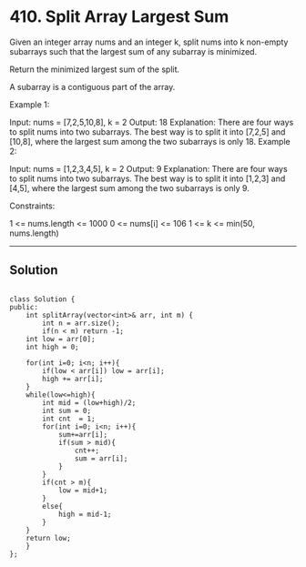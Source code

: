 # 410. Split Array Largest Sum

Given an integer array nums and an integer k, split nums into k non-empty subarrays such that the largest sum of any subarray is minimized.

Return the minimized largest sum of the split.

A subarray is a contiguous part of the array.

 

Example 1:

Input: nums = [7,2,5,10,8], k = 2
Output: 18
Explanation: There are four ways to split nums into two subarrays.
The best way is to split it into [7,2,5] and [10,8], where the largest sum among the two subarrays is only 18.
Example 2:

Input: nums = [1,2,3,4,5], k = 2
Output: 9
Explanation: There are four ways to split nums into two subarrays.
The best way is to split it into [1,2,3] and [4,5], where the largest sum among the two subarrays is only 9.
 

Constraints:

1 <= nums.length <= 1000
0 <= nums[i] <= 106
1 <= k <= min(50, nums.length)

---

## Solution


```

class Solution {
public:
    int splitArray(vector<int>& arr, int m) {
        int n = arr.size();
        if(n < m) return -1;
    int low = arr[0];
    int high = 0;

    for(int i=0; i<n; i++){
        if(low < arr[i]) low = arr[i];
        high += arr[i];
    }
    while(low<=high){
        int mid = (low+high)/2;
        int sum = 0;
        int cnt  = 1;
        for(int i=0; i<n; i++){
            sum+=arr[i];
            if(sum > mid){
                cnt++;
                sum = arr[i];
            }
        }
        if(cnt > m){
            low = mid+1;
        }
        else{
            high = mid-1;
        }
    }
    return low;
    }
};